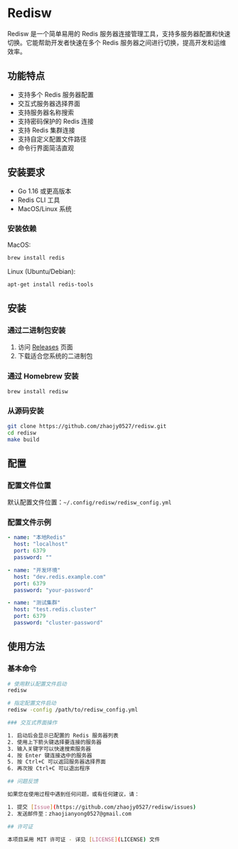 # Redisw

Redisw 是一个简单易用的 Redis 服务器连接管理工具，支持多服务器配置和快速切换。它能帮助开发者快速在多个 Redis 服务器之间进行切换，提高开发和运维效率。

## 功能特点

- 支持多个 Redis 服务器配置
- 交互式服务器选择界面
- 支持服务器名称搜索
- 支持密码保护的 Redis 连接
- 支持 Redis 集群连接
- 支持自定义配置文件路径
- 命令行界面简洁直观

## 安装要求

- Go 1.16 或更高版本
- Redis CLI 工具
- MacOS/Linux 系统

### 安装依赖

MacOS:
```bash
brew install redis
```

Linux (Ubuntu/Debian):
```bash
apt-get install redis-tools
```

## 安装

### 通过二进制包安装

1. 访问 [Releases](https://github.com/zhaojy0527/redisw/releases) 页面
2. 下载适合您系统的二进制包

### 通过 Homebrew 安装

```bash
brew install redisw
```

### 从源码安装

```bash
git clone https://github.com/zhaojy0527/redisw.git
cd redisw
make build
```

## 配置

### 配置文件位置
默认配置文件位置：`~/.config/redisw/redisw_config.yml`

### 配置文件示例

```yaml
- name: "本地Redis"
  host: "localhost"
  port: 6379
  password: ""

- name: "开发环境"
  host: "dev.redis.example.com"
  port: 6379
  password: "your-password"

- name: "测试集群"
  host: "test.redis.cluster"
  port: 6379
  password: "cluster-password"
```

## 使用方法

### 基本命令

```bash
# 使用默认配置文件启动
redisw

# 指定配置文件启动
redisw -config /path/to/redisw_config.yml

### 交互式界面操作

1. 启动后会显示已配置的 Redis 服务器列表
2. 使用上下箭头键选择要连接的服务器
3. 输入关键字可以快速搜索服务器
4. 按 Enter 键连接选中的服务器
5. 按 Ctrl+C 可以返回服务器选择界面
6. 再次按 Ctrl+C 可以退出程序

## 问题反馈

如果您在使用过程中遇到任何问题，或有任何建议，请：

1. 提交 [Issue](https://github.com/zhaojy0527/redisw/issues)
2. 发送邮件至：zhaojianyong0527@gmail.com

## 许可证

本项目采用 MIT 许可证 - 详见 [LICENSE](LICENSE) 文件